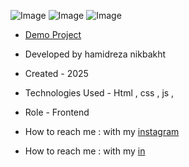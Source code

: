 ![Image](https://github.com/user-attachments/assets/ee66d183-93a1-444d-a3c8-43cebd4e22b3)
![Image](https://github.com/user-attachments/assets/033109ca-6f74-4b02-8ca7-ba55161db5e8)
![Image](https://github.com/user-attachments/assets/37e8f3d5-328a-4c19-8acc-1ac045065a7c)
- [Demo Project](https://digikala-g8x9.vercel.app/)

- Developed by hamidreza nikbakht

- Created - 2025

- Technologies Used - Html , css , js ,

- Role - Frontend

- How to reach me : with my [instagram](https://www.instagram.com/hamidrezanikbakht?igsh=dTRxeTdudDRpbmc0)
- How to reach me : with my [in](https://www.linkedin.com/in/hamidreza-nikbakht-787164334)
